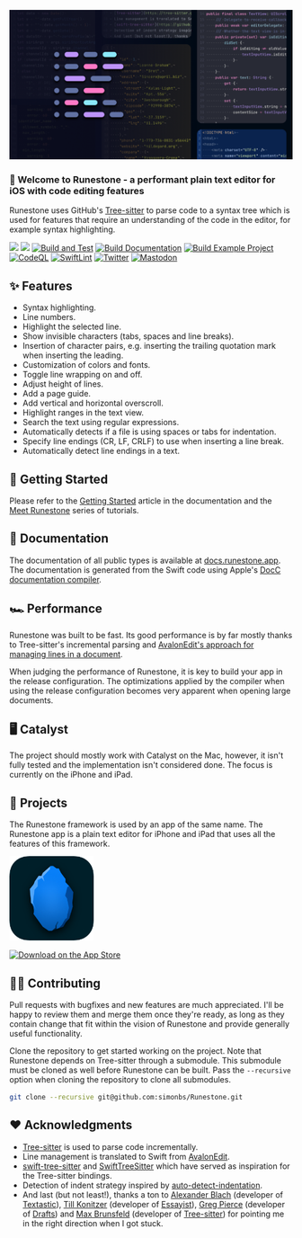 ![](https://github.com/simonbs/Runestone/raw/main/Sources/Runestone/Documentation.docc/Resources/hero.png)

### 👋 Welcome to Runestone - a performant plain text editor for iOS with code editing features

Runestone uses GitHub's [Tree-sitter](https://tree-sitter.github.io/tree-sitter/) to parse code to a syntax tree which is used for features that require an understanding of the code in the editor, for example syntax highlighting.

[![](https://img.shields.io/endpoint?url=https%3A%2F%2Fswiftpackageindex.com%2Fapi%2Fpackages%2Fsimonbs%2FRunestone%2Fbadge%3Ftype%3Dswift-versions)](https://swiftpackageindex.com/simonbs/Runestone)
[![](https://img.shields.io/endpoint?url=https%3A%2F%2Fswiftpackageindex.com%2Fapi%2Fpackages%2Fsimonbs%2FRunestone%2Fbadge%3Ftype%3Dplatforms)](https://swiftpackageindex.com/simonbs/Runestone)
[![Build and Test](https://github.com/simonbs/Runestone/actions/workflows/build_and_test.yml/badge.svg)](https://github.com/simonbs/Runestone/actions/workflows/build_and_test.yml)
[![Build Documentation](https://github.com/simonbs/Runestone/actions/workflows/build_documentation.yml/badge.svg)](https://github.com/simonbs/Runestone/actions/workflows/build_documentation.yml)
[![Build Example Project](https://github.com/simonbs/Runestone/actions/workflows/build_example_project.yml/badge.svg)](https://github.com/simonbs/Runestone/actions/workflows/build_example_project.yml)
[![CodeQL](https://github.com/simonbs/Runestone/actions/workflows/codeql.yml/badge.svg)](https://github.com/simonbs/Runestone/actions/workflows/codeql.yml)
[![SwiftLint](https://github.com/simonbs/Runestone/actions/workflows/swiftlint.yml/badge.svg)](https://github.com/simonbs/Runestone/actions/workflows/swiftlint.yml)
[![Twitter](https://img.shields.io/badge/Twitter-@simonbs-blue.svg?style=flat)](https://twitter.com/simonbs)
[![Mastodon](https://img.shields.io/badge/Mastodon-@simonbs-blue.svg?style=flat)](https://mastodon.social/@simonbs)

## ✨ Features

- Syntax highlighting.
- Line numbers.
- Highlight the selected line.
- Show invisible characters (tabs, spaces and line breaks).
- Insertion of character pairs, e.g. inserting the trailing quotation mark when inserting the leading.
- Customization of colors and fonts.
- Toggle line wrapping on and off.
- Adjust height of lines.
- Add a page guide.
- Add vertical and horizontal overscroll.
- Highlight ranges in the text view.
- Search the text using regular expressions.
- Automatically detects if a file is using spaces or tabs for indentation.
- Specify line endings (CR, LF, CRLF) to use when inserting a line break.
- Automatically detect line endings in a text.

## 🚀 Getting Started

Please refer to the [Getting Started](https://docs.runestone.app/documentation/runestone/gettingstarted) article in the documentation and the [Meet Runestone](https://docs.runestone.app/tutorials/meet-runestone) series of tutorials.

## 📖 Documentation

The documentation of all public types is available at [docs.runestone.app](https://docs.runestone.app). The documentation is generated from the Swift code using Apple's [DocC documentation compiler](https://developer.apple.com/documentation/docc).

## 🏎 Performance

Runestone was built to be fast. Its good performance is by far mostly thanks to Tree-sitter's incremental parsing and [AvalonEdit's approach for managing lines in a document](https://github.com/icsharpcode/AvalonEdit/blob/master/ICSharpCode.AvalonEdit/Document/DocumentLineTree.cs).

When judging the performance of Runestone, it is key to build your app in the release configuration. The optimizations applied by the compiler when using the release configuration becomes very apparent when opening large documents.

## 🖥 Catalyst

The project should mostly work with Catalyst on the Mac, however, it isn't fully tested and the implementation isn't considered done. The focus is currently on the iPhone and iPad.

## 📱 Projects

The Runestone framework is used by an app of the same name. The Runestone app is a plain text editor for iPhone and iPad that uses all the features of this framework.

<a href="https://apps.apple.com/us/app/runestone-editor/id1548193893" target="_blank"><img width="150" alt="Runestone app icon" src="Assets/runestone-editor-app-icon.png"/></a>

<a href="https://apps.apple.com/us/app/runestone-editor/id1548193893" target="_blank"><img width="150" alt="Download on the App Store" src="https://developer.apple.com/assets/elements/badges/download-on-the-app-store.svg"/></a>

## 👨‍💻 Contributing

Pull requests with bugfixes and new features are much appreciated. I'll be happy to review them and merge them once they're ready, as long as they contain change that fit within the vision of Runestone and provide generally useful functionality.

Clone the repository to get started working on the project. Note that Runestone depends on Tree-sitter through a submodule. This submodule must be cloned as well before Runestone can be built. Pass the `--recursive` option when cloning the repository to clone all submodules.

```bash
git clone --recursive git@github.com:simonbs/Runestone.git
```

## ❤️ Acknowledgments

- [Tree-sitter](https://tree-sitter.github.io/tree-sitter) is used to parse code incrementally.
- Line management is translated to Swift from [AvalonEdit](https://github.com/icsharpcode/AvalonEdit).
- [swift-tree-sitter](https://github.com/viktorstrate/swift-tree-sitter) and [SwiftTreeSitter](https://github.com/ChimeHQ/SwiftTreeSitter) which have served as inspiration for the Tree-sitter bindings.
- Detection of indent strategy inspired by [auto-detect-indentation](https://github.com/jtokoph/auto-detect-indentation).
- And last (but not least!), thanks a ton to [Alexander Blach](https://twitter.com/Lextar) (developer of [Textastic](https://www.textasticapp.com)), [Till Konitzer](https://twitter.com/knutknatter) (developer of [Essayist](https://www.essayist.app)), [Greg Pierce](https://twitter.com/agiletortoise) (developer of [Drafts](https://getdrafts.com)) and [Max Brunsfeld](https://twitter.com/maxbrunsfeld) (developer of [Tree-sitter](https://tree-sitter.github.io/tree-sitter/)) for pointing me in the right direction when I got stuck.
